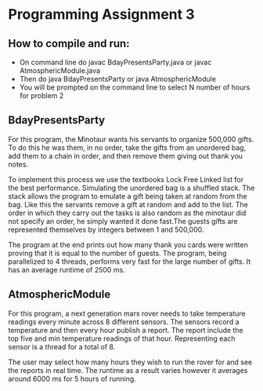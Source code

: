 # Programming Assignment 3

## How to compile and run:
- On command line do javac BdayPresentsParty.java or javac AtmosphericModule.java
- Then do java BdayPresentsParty or java AtmosphericModule
- You will be prompted on the command line to select N number of hours for problem 2

## BdayPresentsParty

For this program, the Minotaur wants his servants to organize 500,000 gifts. To do this he was them, in no order, take the gifts from an unordered bag, add them to a chain in order, and then remove them giving out thank you notes.

To implement this process we use the textbooks Lock Free Linked list for the best performance. Simulating the unordered bag is a shuffled stack. The stack allows the program to emulate a gift being taken at random from the bag. Like this the servants remove a gift at random and add to the list. The order in which they carry out the tasks is also random as the minotaur did not specify an order, he simply wanted it done fast.The guests gifts are represented themselves by integers between 1 and 500,000. 

The program at the end prints out how many thank you cards were written proving that it is equal to the number of guests. The program, being parallelized to 4 threads, performs very fast for the large number of gifts. It has an average runtime of 2500 ms. 

## AtmosphericModule

For this program, a next generation mars rover needs to take temperature readings every minute across 8 different sensors. The sensors record a temperature and then every hour publish a report. The report include the top five and min temperature readings of that hour. Representing each sensor is a thread for a total of 8. 

The user may select how many hours they wish to run the rover for and see the reports in real time. The runtime as a result varies however it averages around 6000 ms for 5 hours of running. 
